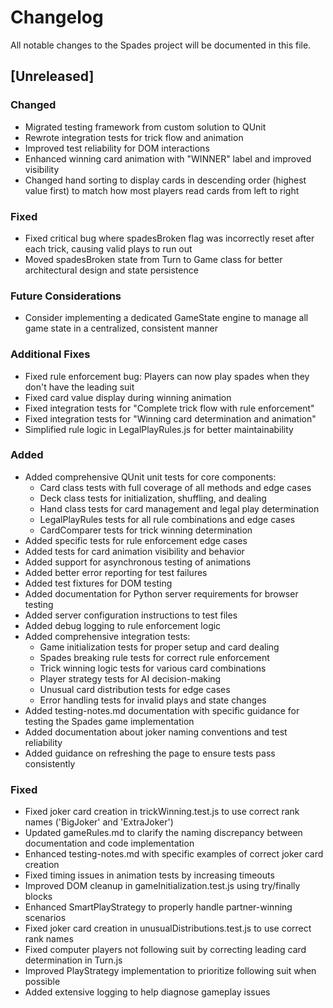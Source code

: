 # Changelog

All notable changes to the Spades project will be documented in this file.

## [Unreleased]

### Changed
- Migrated testing framework from custom solution to QUnit
- Rewrote integration tests for trick flow and animation
- Improved test reliability for DOM interactions
- Enhanced winning card animation with "WINNER" label and improved visibility
- Changed hand sorting to display cards in descending order (highest value first) to match how most players read cards from left to right

### Fixed
- Fixed critical bug where spadesBroken flag was incorrectly reset after each trick, causing valid plays to run out
- Moved spadesBroken state from Turn to Game class for better architectural design and state persistence

### Future Considerations
- Consider implementing a dedicated GameState engine to manage all game state in a centralized, consistent manner

### Additional Fixes
- Fixed rule enforcement bug: Players can now play spades when they don't have the leading suit
- Fixed card value display during winning animation
- Fixed integration tests for "Complete trick flow with rule enforcement"
- Fixed integration tests for "Winning card determination and animation"
- Simplified rule logic in LegalPlayRules.js for better maintainability

### Added
- Added comprehensive QUnit unit tests for core components:
  - Card class tests with full coverage of all methods and edge cases
  - Deck class tests for initialization, shuffling, and dealing
  - Hand class tests for card management and legal play determination
  - LegalPlayRules tests for all rule combinations and edge cases
  - CardComparer tests for trick winning determination
- Added specific tests for rule enforcement edge cases
- Added tests for card animation visibility and behavior
- Added support for asynchronous testing of animations
- Added better error reporting for test failures
- Added test fixtures for DOM testing
- Added documentation for Python server requirements for browser testing
- Added server configuration instructions to test files
- Added debug logging to rule enforcement logic
- Added comprehensive integration tests:
  - Game initialization tests for proper setup and card dealing
  - Spades breaking rule tests for correct rule enforcement
  - Trick winning logic tests for various card combinations
  - Player strategy tests for AI decision-making
  - Unusual card distribution tests for edge cases
  - Error handling tests for invalid plays and state changes
- Added testing-notes.md documentation with specific guidance for testing the Spades game implementation
- Added documentation about joker naming conventions and test reliability
- Added guidance on refreshing the page to ensure tests pass consistently

### Fixed
- Fixed joker card creation in trickWinning.test.js to use correct rank names ('BigJoker' and 'ExtraJoker')
- Updated gameRules.md to clarify the naming discrepancy between documentation and code implementation
- Enhanced testing-notes.md with specific examples of correct joker card creation
- Fixed timing issues in animation tests by increasing timeouts
- Improved DOM cleanup in gameInitialization.test.js using try/finally blocks
- Enhanced SmartPlayStrategy to properly handle partner-winning scenarios
- Fixed joker card creation in unusualDistributions.test.js to use correct rank names
- Fixed computer players not following suit by correcting leading card determination in Turn.js
- Improved PlayStrategy implementation to prioritize following suit when possible
- Added extensive logging to help diagnose gameplay issues
